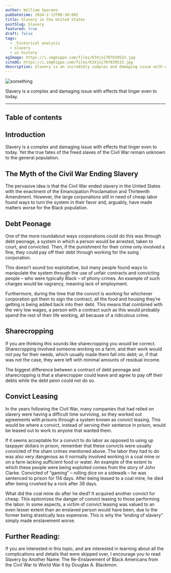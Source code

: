 ```yaml
---
author: William Sparano
pubDatetime: 2024-2-13T08:30:00Z
title: Slavery in the United States
postSlug: Slavery
featured: true
draft: false
tags:
  - _historical analysis
  - slavery
  - us history
ogImage: https://i.imghippo.com/files/K3Xjo1707839533.jpg
siteOG: https://i.imghippo.com/files/K3Xjo1707839533.jpg
description: Slavery is an incredibly complex and damaging issue with effects that linger even today
---
```


<img src="https://i.imghippo.com/files/K3Xjo1707839533.jpg" alt="something">

Slavery is a complex and damaging issue with effects that linger even to today.

---

## Table of contents

## Introduction

Slavery is a complex and damaging issue with effects that linger even to today. Yet the true fates of the freed slaves of the Civil War remain unknown to the general population.

## The Myth of the Civil War Ending Slavery

The pervasive idea is that the Civil War ended slavery in the United States with the enactment of the Emancipation Proclamation and Thirteenth Amendment. However, the large corporations still in need of cheap labor found ways to turn the system in their favor and, arguably, have made matters worse for the Black population.

## Debt Peonage

One of the more roundabout ways corporations could do this was through debt peonage, a system in which a person would be arrested, taken to court, and convicted. Then, if the punishment for their crime only involved a fine, they could pay off their debt through working for the suing corporation.

This doesn’t sound too exploitative, but many people found ways to manipulate the system through the use of unfair contracts and convicting people – who were typically Black – of phony crimes. An example of such charges would be vagrancy, meaning lack of employment.

Furthermore, during the time that the convict is working for whichever corporation got them to sign the contract, all the food and housing they’re getting is being added back into their debt. This means that combined with the very low wages, a person with a contract such as this would probably spend the rest of their life working, all because of a ridiculous crime.

## Sharecropping

If you are thinking this sounds like sharecropping you would be correct. Sharecropping involved someone working on a farm, and their work would not pay for their needs, which usually made them fall into debt; or, if that was not the case, they were left with minimal amounts of residual income.

The biggest difference between a contract of debt peonage and sharecropping is that a sharecropper could leave and agree to pay off their debts while the debt peon could not do so.

## Convict Leasing

In the years following the Civil War, many companies that had relied on slavery were having a difficult time surviving, so they worked out agreements with prisons through a system known as convict leasing. This would be where a convict, instead of serving their sentence in prison, would be leased out to work to anyone that wanted them.

If it seems acceptable for a convict to do labor as opposed to using up taxpayer dollars in prison, remember that these convicts were usually convicted of the sham crimes mentioned above. The labor they had to do was also very dangerous as it normally involved working in a coal mine or on a farm lacking sufficient food or water. An example of the extent to which these people were being exploited comes from the story of John Clarke. Convicted of “gaming” – rolling dice on a sidewalk – he was sentenced to prison for 114 days. After being leased to a coal mine, he died after being crushed by a rock after 38 days.

What did the coal mine do after he died? It acquired another convict for cheap. This epitomizes the danger of convict leasing to those performing the labor. In some aspects, a victim of convict leasing was valued to an even lesser extent than an enslaved person would have been, due to the former being drastically less expensive. This is why the “ending of slavery” simply made enslavement worse.

## Further Reading:

If you are interested in this topic, and are interested in learning about all the complications and details that were skipped over, I encourage you to read Slavery by Another Name: The Re-Enslavement of Black Americans from the Civil War to World War II by Douglas A. Blackmon.

